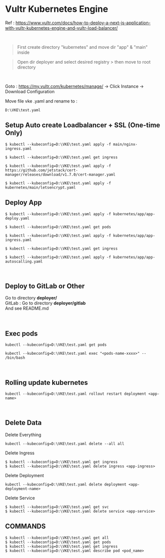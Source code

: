 # Vultr Kubernetes Engine

Ref : https://www.vultr.com/docs/how-to-deploy-a-next-js-application-with-vultr-kubernetes-engine-and-vultr-load-balancer/

<br>

> First create directory "kubernetes" and move dir "app" & "main" inside

> Open dir deployer and select desired registry > then move to root directory

<br>

Goto : https://my.vultr.com/kubernetes/manage/ -> Click Instance -> Download Configuration

Move file vke .yaml and rename to :

```
D:\VKE\test.yaml
```

## Setup Auto create Loadbalancer + SSL (One-time Only)

```
$ kubectl --kubeconfig=D:\VKE\test.yaml apply -f main/nginx-ingress.yaml

$ kubectl --kubeconfig=D:\VKE\test.yaml get ingress
```

```
$ kubectl --kubeconfig=D:\VKE\test.yaml apply -f https://github.com/jetstack/cert-manager/releases/download/v1.7.0/cert-manager.yaml

$ kubectl --kubeconfig=D:\VKE\test.yaml apply -f kubernetes/main/letsencrypt.yaml
```

## Deploy App

```
$ kubectl --kubeconfig=D:\VKE\test.yaml apply -f kubernetes/app/app-deploy.yaml

$ kubectl --kubeconfig=D:\VKE\test.yaml get pods
```

```
$ kubectl --kubeconfig=D:\VKE\test.yaml apply -f kubernetes/app/app-ingress.yaml

$ kubectl --kubeconfig=D:\VKE\test.yaml get ingress
```

```
$ kubectl --kubeconfig=D:\VKE\test.yaml apply -f kubernetes/app/app-autoscalling.yaml
```

<br>

## Deploy to GitLab or Other

Go to directory <b>deployer/</b> <br>
GitLab : Go to directory <b>deployer/gitlab</b> <br>
And see README.md

<br>

## Exec pods

```
kubectl --kubeconfig=D:\VKE\test.yaml get pods
```

```
kubectl --kubeconfig=D:\VKE\test.yaml exec "<pods-name-xxxx>" -- /bin/bash
```

<br>

## Rolling update kubernetes

```
kubectl --kubeconfig=D:\VKE\test.yaml rollout restart deployment <app-name>
```

<br>

## Delete Data

Delete Everything

```
kubectl --kubeconfig=D:\VKE\test.yaml delete --all all
```

Delete Ingress

```
$ kubectl --kubeconfig=D:\VKE\test.yaml get ingress
$ kubectl --kubeconfig=D:\VKE\test.yaml delete ingress <app-ingress>
```

Delete Deployment

```
kubectl --kubeconfig=D:\VKE\test.yaml delete deployment <app-deployment-name>
```

Delete Service

```
$ kubectl --kubeconfig=D:\VKE\test.yaml get svc
$ kubectl --kubeconfig=D:\VKE\test.yaml delete service <app-service>
```

## COMMANDS

```
$ kubectl --kubeconfig=D:\VKE\test.yaml get all
$ kubectl --kubeconfig=D:\VKE\test.yaml get pods
$ kubectl --kubeconfig=D:\VKE\test.yaml get ingress
$ kubectl --kubeconfig=D:\VKE\test.yaml describe pod <pod_name>
```
